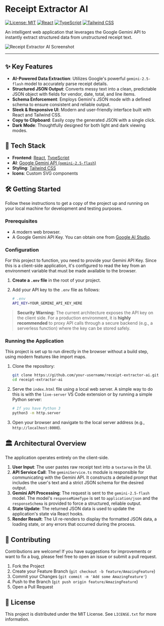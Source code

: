 # Receipt Extractor AI

[![License: MIT](https://img.shields.io/badge/License-MIT-blue.svg)](https://opensource.org/licenses/MIT)
[![React](https://img.shields.io/badge/React-19-blue?logo=react)](https://react.dev/)
[![TypeScript](https://img.shields.io/badge/TypeScript-5.x-blue?logo=typescript)](https://www.typescriptlang.org/)
[![Tailwind CSS](https://img.shields.io/badge/Tailwind_CSS-3.x-blue?logo=tailwindcss)](https://tailwindcss.com/)

An intelligent web application that leverages the Google Gemini API to instantly extract structured data from unstructured receipt text.

![Receipt Extractor AI Screenshot](https://storage.googleapis.com/aistudio-web-public-prod/project_showcase/1719522209794_receipt-extractor-ai.png) <!--- Placeholder for a project screenshot or GIF --->

---

## ✨ Key Features

-   **AI-Powered Data Extraction**: Utilizes Google's powerful `gemini-2.5-flash` model to accurately parse receipt details.
-   **Structured JSON Output**: Converts messy text into a clean, predictable JSON object with fields for vendor, date, total, and line items.
-   **Schema Enforcement**: Employs Gemini's JSON mode with a defined schema to ensure consistent and reliable output.
-   **Sleek & Responsive UI**: Modern and user-friendly interface built with React and Tailwind CSS.
-   **Copy to Clipboard**: Easily copy the generated JSON with a single click.
-   **Dark Mode**: Thoughtfully designed for both light and dark viewing modes.

## 🚀 Tech Stack

-   **Frontend**: [React](https://reactjs.org/), [TypeScript](https://www.typescriptlang.org/)
-   **AI**: [Google Gemini API (`gemini-2.5-flash`)](https://ai.google.dev/)
-   **Styling**: [Tailwind CSS](https://tailwindcss.com/)
-   **Icons**: Custom SVG components

## 🛠️ Getting Started

Follow these instructions to get a copy of the project up and running on your local machine for development and testing purposes.

### Prerequisites

-   A modern web browser.
-   A Google Gemini API Key. You can obtain one from [Google AI Studio](https://aistudio.google.com/).

### Configuration

For this project to function, you need to provide your Gemini API Key. Since this is a client-side application, it's configured to read the key from an environment variable that must be made available to the browser.

1.  **Create a `.env` file** in the root of your project.
2.  Add your API key to the `.env` file as follows:

    ```bash
    # .env
    API_KEY=YOUR_GEMINI_API_KEY_HERE
    ```

> **Security Warning**: The current architecture exposes the API key on the client side. For a production environment, it is **highly recommended** to proxy API calls through a secure backend (e.g., a serverless function) where the key can be stored safely.

### Running the Application

This project is set up to run directly in the browser without a build step, using modern features like import maps.

1.  Clone the repository:
    ```bash
    git clone https://github.com/your-username/receipt-extractor-ai.git
    cd receipt-extractor-ai
    ```
2.  Serve the `index.html` file using a local web server. A simple way to do this is with the `live-server` VS Code extension or by running a simple Python server:
    ```bash
    # If you have Python 3
    python3 -m http.server
    ```
3.  Open your browser and navigate to the local server address (e.g., `http://localhost:8000`).

## 🏛️ Architectural Overview

The application operates entirely on the client-side.

1.  **User Input**: The user pastes raw receipt text into a `textarea` in the UI.
2.  **API Service Call**: The `geminiService.ts` module is responsible for communicating with the Gemini API. It constructs a detailed prompt that includes the user's text and a strict JSON schema for the desired output.
3.  **Gemini API Processing**: The request is sent to the `gemini-2.5-flash` model. The model's `responseMimeType` is set to `application/json` and the `responseSchema` is provided to force a structured, reliable output.
4.  **State Update**: The returned JSON data is used to update the application's state via React hooks.
5.  **Render Result**: The UI re-renders to display the formatted JSON data, a loading state, or any errors that occurred during the process.

## 🤝 Contributing

Contributions are welcome! If you have suggestions for improvements or want to fix a bug, please feel free to open an issue or submit a pull request.

1.  Fork the Project
2.  Create your Feature Branch (`git checkout -b feature/AmazingFeature`)
3.  Commit your Changes (`git commit -m 'Add some AmazingFeature'`)
4.  Push to the Branch (`git push origin feature/AmazingFeature`)
5.  Open a Pull Request

## 📄 License

This project is distributed under the MIT License. See `LICENSE.txt` for more information.

